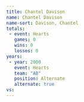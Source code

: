 ```yaml
---
title: Chantel Davison
name: Chantel Davison
name-sort: Davison, Chantel
totals:
 - event: Hearts
   games: 0
   wins: 0
   losses: 0
years:
 - year: 2000
   event: Hearts
   team: "AB"
   position: Alternate
   alternate: true
vs:
---
```

